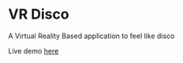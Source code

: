 # VR Disco

A Virtual Reality Based application to feel like disco

Live demo <a href="https://vrdisco.glitch.me/">here</a>